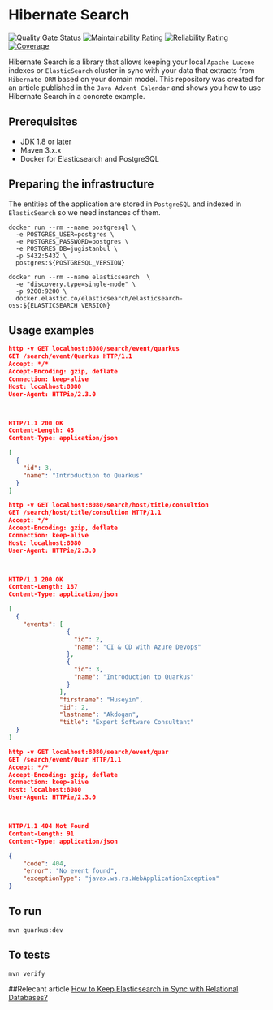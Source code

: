 # Hibernate Search
[![Quality Gate Status](https://sonarcloud.io/api/project_badges/measure?project=org.jugistanbul%3Ahibernate-search&metric=alert_status)](https://sonarcloud.io/dashboard?id=org.jugistanbul%3Ahibernate-search)
[![Maintainability Rating](https://sonarcloud.io/api/project_badges/measure?project=org.jugistanbul%3Ahibernate-search&metric=sqale_rating)](https://sonarcloud.io/dashboard?id=org.jugistanbul%3Ahibernate-search)
[![Reliability Rating](https://sonarcloud.io/api/project_badges/measure?project=org.jugistanbul%3Ahibernate-search&metric=reliability_rating)](https://sonarcloud.io/dashboard?id=org.jugistanbul%3Ahibernate-search)
[![Coverage](https://sonarcloud.io/api/project_badges/measure?project=org.jugistanbul%3Ahibernate-search&metric=coverage)](https://sonarcloud.io/dashboard?id=org.jugistanbul%3Ahibernate-search)

Hibernate Search is a library that allows keeping your local `Apache Lucene` indexes or `ElasticSearch` cluster in sync with your data that extracts from `Hibernate ORM` based on your domain model. This repository was created for an article published in the `Java Advent Calendar` and shows you how to use Hibernate Search in a concrete example.

## Prerequisites

* JDK 1.8 or later
* Maven 3.x.x
* Docker for Elasticsearch and PostgreSQL

## Preparing the infrastructure

The entities of the application are stored in `PostgreSQL` and indexed in `ElasticSearch` so we need instances of them.

```shell script
docker run --rm --name postgresql \
  -e POSTGRES_USER=postgres \ 
  -e POSTGRES_PASSWORD=postgres \ 
  -e POSTGRES_DB=jugistanbul \ 
  -p 5432:5432 \ 
  postgres:${POSTGRESQL_VERSION}
```
```shell script
docker run --rm --name elasticsearch  \
  -e "discovery.type=single-node" \
  -p 9200:9200 \ 
  docker.elastic.co/elasticsearch/elasticsearch-oss:${ELASTICSEARCH_VERSION}
```

## Usage examples

```json
http -v GET localhost:8080/search/event/quarkus
GET /search/event/Quarkus HTTP/1.1
Accept: */*
Accept-Encoding: gzip, deflate
Connection: keep-alive
Host: localhost:8080
User-Agent: HTTPie/2.3.0



HTTP/1.1 200 OK
Content-Length: 43
Content-Type: application/json

[
  {
    "id": 3,
    "name": "Introduction to Quarkus"
  }
]

http -v GET localhost:8080/search/host/title/consultion
GET /search/host/title/consultion HTTP/1.1
Accept: */*
Accept-Encoding: gzip, deflate
Connection: keep-alive
Host: localhost:8080
User-Agent: HTTPie/2.3.0



HTTP/1.1 200 OK
Content-Length: 187
Content-Type: application/json

[
  {
    "events": [
                {
                  "id": 2,
                  "name": "CI & CD with Azure Devops"
                },
                {
                  "id": 3,
                  "name": "Introduction to Quarkus"
                }
              ],
              "firstname": "Huseyin",
              "id": 2,
              "lastname": "Akdogan",
              "title": "Expert Software Consultant"
  }
]

http -v GET localhost:8080/search/event/quar
GET /search/event/Quar HTTP/1.1
Accept: */*
Accept-Encoding: gzip, deflate
Connection: keep-alive
Host: localhost:8080
User-Agent: HTTPie/2.3.0



HTTP/1.1 404 Not Found
Content-Length: 91
Content-Type: application/json

{
    "code": 404,
    "error": "No event found",
    "exceptionType": "javax.ws.rs.WebApplicationException"
}

```

## To run

```shell script
mvn quarkus:dev
```

## To tests

```shell script
mvn verify
```

##Relecant article
[How to Keep Elasticsearch in Sync with Relational Databases?
](https://hakdogan.medium.com/how-to-keep-elasticsearch-in-sync-with-relational-databases-a8c4c2b4c9fe)
